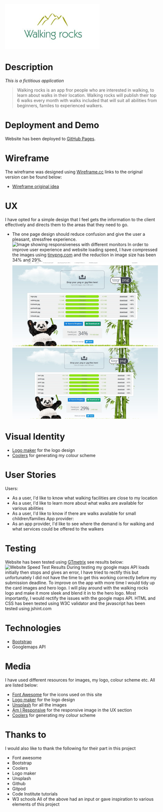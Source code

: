 ![Walking rocks logo](assets/images/logo.jpg)

# Description
*This is a fictitious application*
> Walking rocks is an app fror people who are interested in walking, to learn about walks in their location.
> Walking rocks will publish their top 6 walks every month with walks included that will suit all abilities from beginners, familes to experienced walkers.
# Deployment and Demo
Website has been deployed to [GitHub Pages](https://nfox13.github.io/MS2--Interactive-Frontend-Development/).
# Wireframe
The wireframe was designed using [Wireframe.cc]( https://wireframe.cc/) links to the original version can be found below:
- [Wireframe original idea](assets/images/wireframe.jpg)
# UX
I have opted for a simple design that I feel gets the information to the client effectively and directs them to the areas that they need to go.
- The one page design should reduce confusion and give the user a pleasant, stressfree experience.
![Image showing responsiveness with different monitors](assets/images/responsiveness.jpg)
In order to improve user experience and website loading speed, I have compressed the images using [tinypng.com](https://tinypng.com/) and the reduction in image size has been 34% and 29%.
![tinypng image saving results](assets/images/tinypng.jpg)
![tinypng image saving results 2](assets/images/tinypng2.jpg)
# Visual Identity
- [Logo maker](https://www.logomaker.com/) for the logo design
- [Coolers](https://coolors.co/) for generating my colour scheme
# User Stories
Users:
- As a user, I'd like to know what walking facilities are close to my location
- As a user, I'd like to learn more about what walks are available for various abilities
- As a user, I'd like to know if there are walks available for small children/families 
App provider:
- As an app provider, I'd like to see where the demand is for walking and what services could be offered to the walkers 
# Testing
Website has been tested using [GTmetrix](https://gtmetrix.com/reports/nfox13.github.io/VNjoX5k6/) see results below:
![Website Speed Test Results](assets/images/speedTest.jpg)
During testing my google maps API loads initially then stops and gives an error, I have tried to rectify this but unfortunately I did not have the time to get this working correctly before my submission deadline.
To improve on the app with more time I would tidy up the card images and hero logo. I will play around with the walking rocks logo and make it more sleek and blend it in to the hero logo.
Most importantly, I would rectify the issues with the google maps API. 
HTML and CSS has been tested using W3C validator and the javascript has been tested using jshint.com

# Technologies
- [Bootstrap](https://getbootstrap.com/)
- Googlemaps API

# Media
I have used different resources for images, my logo, colour scheme etc.
All are listed below:
- [Font Awesome](https://fontawesome.com/) for the icons used on this site
- [Logo maker](https://www.logomaker.com/) for the logo design
- [Unsplash](https://unsplash.com/) for all the images
- [Am I Responsive](http://ami.responsivedesign.is/) for the responsive image in the UX section
- [Coolers]( https://coolors.co/) for generating my colour scheme
# Thanks to
I would also like to thank the following for their part in this project
- Font awesome
- Bootstrap
- Coolers
- Logo maker
- Unsplash
- Github
- Gitpod
- Code Institute tutorials
- W3 schools
All of the above had an input or gave inspiration to various elements of this project